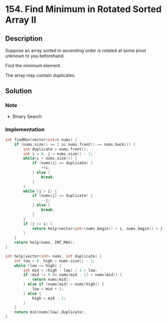 # 154. Find Minimum in Rotated Sorted Array II

## Description

Suppose an array sorted in ascending order is rotated at some pivot unknown to you beforehand.

Find the minimum element.

The array may contain duplicates.

## Solution

### Note

* Binary Search

### Implementation

```cpp
int findMin(vector<int>& nums) {
    if (nums.size() >= 2 && nums.front() == nums.back()) {
        int duplicate = nums.front();
        int i = 0, j = nums.size() - 1;
        while(i < nums.size()) {
            if (nums[i] == duplicate) {
                ++i;
            } else {
                break;
            }
        }
        while (j > i) {
            if (nums[j] == duplicate) {
                --j;
            } else {
                break;
            }
        }
        if (j >= i) {
            return help(vector<int>(nums.begin() + i, nums.begin() + j + 1), duplicate);
        }
    }
    return help(nums, INT_MAX);
}

int help(vector<int> nums, int duplicate) {
    int low = 0, high = nums.size() - 1;
    while (low <= high) {
        int mid = (high - low) / 2 + low;
        if (mid != 0 && nums[mid - 1] > nums[mid]) {
            return nums[mid];
        } else if (nums[mid] > nums[high]) {
            low = mid + 1;
        } else {
            high = mid - 1;
        }
    }
    return min(nums[low],duplicate);
}
```
